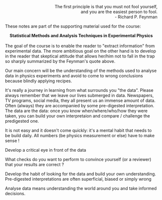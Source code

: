 <div style="text-align: right">
The first principle is that you must not fool yourself,
</div>
<div style="text-align: right">
and you are the easiest person to fool.
</div>
<div style="text-align: right">
- Richard P. Feynman
</div>


These notes are part of the supporting material used for the course:  
<div style="text-align: center">
<strong>Statistical Methods and Analysis Techniques in Experimental Physics</strong>
</div>
<br>
The goal of the course is to enable the reader to "extract information" from experimental data. The more ambitious goal on the other hand is to develop in the reader that skeptical attitude that allows her/him not to fall in the trap so sharply summarized by the Feynman's quote above.

Our main concern will be the understanding of the methods used to analyse data in physics experiments and avoid to come to wrong conclusions because blindly applying recipes.


It's really a journey in learning from what surrounds you "the data".
Please always remember that we leave our lives submerged in data. Newspapers, TV programs, social media, they all present us an immense amount of data. Often (always) they are accompanied by some pre-digested interpretation. The data are the data: once you know when/where/who/how they were taken, you can build your own interpretaion and compare / challenge the predigested one.

It is not easy and it doesn't come quickly: it's a mental habit that needs to be build daily. All numbers (be physics measurement or else) have to make sense !

Develop a critical eye in front of the data

What checks do you want to perform to convince yourself (or a reviewer) that your results are correct ?

Develop the habit of looking for the data and build your own understanding. Pre-digested interpretations are often superficial, biased or simply wrong

Analyse data means understanding the world around you and take informed decisions.


